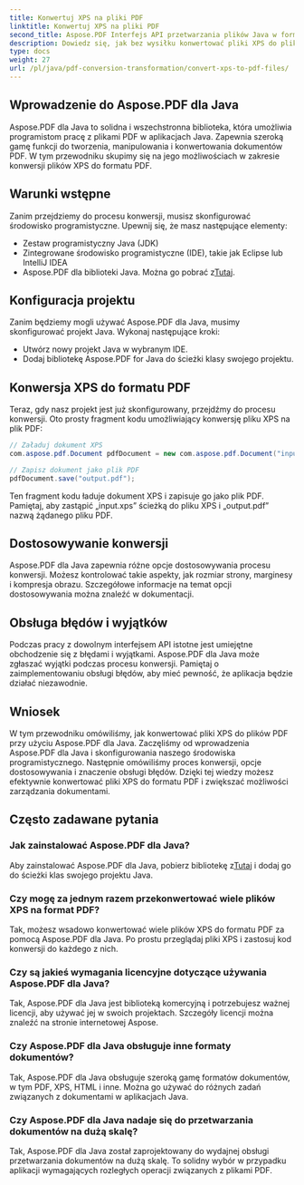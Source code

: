 ```yaml
---
title: Konwertuj XPS na pliki PDF
linktitle: Konwertuj XPS na pliki PDF
second_title: Aspose.PDF Interfejs API przetwarzania plików Java w formacie Java
description: Dowiedz się, jak bez wysiłku konwertować pliki XPS do plików PDF za pomocą Aspose.PDF dla Java. Nasz przewodnik krok po kroku upraszcza ten proces.
type: docs
weight: 27
url: /pl/java/pdf-conversion-transformation/convert-xps-to-pdf-files/
---
```


## Wprowadzenie do Aspose.PDF dla Java

Aspose.PDF dla Java to solidna i wszechstronna biblioteka, która umożliwia programistom pracę z plikami PDF w aplikacjach Java. Zapewnia szeroką gamę funkcji do tworzenia, manipulowania i konwertowania dokumentów PDF. W tym przewodniku skupimy się na jego możliwościach w zakresie konwersji plików XPS do formatu PDF.

## Warunki wstępne

Zanim przejdziemy do procesu konwersji, musisz skonfigurować środowisko programistyczne. Upewnij się, że masz następujące elementy:

- Zestaw programistyczny Java (JDK)
- Zintegrowane środowisko programistyczne (IDE), takie jak Eclipse lub IntelliJ IDEA
-  Aspose.PDF dla biblioteki Java. Można go pobrać z[Tutaj](https://releases.aspose.com/pdf/java/).

## Konfiguracja projektu

Zanim będziemy mogli używać Aspose.PDF dla Java, musimy skonfigurować projekt Java. Wykonaj następujące kroki:

- Utwórz nowy projekt Java w wybranym IDE.
- Dodaj bibliotekę Aspose.PDF for Java do ścieżki klasy swojego projektu.

## Konwersja XPS do formatu PDF

Teraz, gdy nasz projekt jest już skonfigurowany, przejdźmy do procesu konwersji. Oto prosty fragment kodu umożliwiający konwersję pliku XPS na plik PDF:

```java
// Załaduj dokument XPS
com.aspose.pdf.Document pdfDocument = new com.aspose.pdf.Document("input.xps");

// Zapisz dokument jako plik PDF
pdfDocument.save("output.pdf");
```

Ten fragment kodu ładuje dokument XPS i zapisuje go jako plik PDF. Pamiętaj, aby zastąpić „input.xps” ścieżką do pliku XPS i „output.pdf” nazwą żądanego pliku PDF.

## Dostosowywanie konwersji

Aspose.PDF dla Java zapewnia różne opcje dostosowywania procesu konwersji. Możesz kontrolować takie aspekty, jak rozmiar strony, marginesy i kompresja obrazu. Szczegółowe informacje na temat opcji dostosowywania można znaleźć w dokumentacji.

## Obsługa błędów i wyjątków

Podczas pracy z dowolnym interfejsem API istotne jest umiejętne obchodzenie się z błędami i wyjątkami. Aspose.PDF dla Java może zgłaszać wyjątki podczas procesu konwersji. Pamiętaj o zaimplementowaniu obsługi błędów, aby mieć pewność, że aplikacja będzie działać niezawodnie.

## Wniosek

W tym przewodniku omówiliśmy, jak konwertować pliki XPS do plików PDF przy użyciu Aspose.PDF dla Java. Zaczęliśmy od wprowadzenia Aspose.PDF dla Java i skonfigurowania naszego środowiska programistycznego. Następnie omówiliśmy proces konwersji, opcje dostosowywania i znaczenie obsługi błędów. Dzięki tej wiedzy możesz efektywnie konwertować pliki XPS do formatu PDF i zwiększać możliwości zarządzania dokumentami.

## Często zadawane pytania

### Jak zainstalować Aspose.PDF dla Java?

 Aby zainstalować Aspose.PDF dla Java, pobierz bibliotekę z[Tutaj](https://releases.aspose.com/pdf/java/) i dodaj go do ścieżki klas swojego projektu Java.

### Czy mogę za jednym razem przekonwertować wiele plików XPS na format PDF?

Tak, możesz wsadowo konwertować wiele plików XPS do formatu PDF za pomocą Aspose.PDF dla Java. Po prostu przeglądaj pliki XPS i zastosuj kod konwersji do każdego z nich.

### Czy są jakieś wymagania licencyjne dotyczące używania Aspose.PDF dla Java?

Tak, Aspose.PDF dla Java jest biblioteką komercyjną i potrzebujesz ważnej licencji, aby używać jej w swoich projektach. Szczegóły licencji można znaleźć na stronie internetowej Aspose.

### Czy Aspose.PDF dla Java obsługuje inne formaty dokumentów?

Tak, Aspose.PDF dla Java obsługuje szeroką gamę formatów dokumentów, w tym PDF, XPS, HTML i inne. Można go używać do różnych zadań związanych z dokumentami w aplikacjach Java.

### Czy Aspose.PDF dla Java nadaje się do przetwarzania dokumentów na dużą skalę?

Tak, Aspose.PDF dla Java został zaprojektowany do wydajnej obsługi przetwarzania dokumentów na dużą skalę. To solidny wybór w przypadku aplikacji wymagających rozległych operacji związanych z plikami PDF.